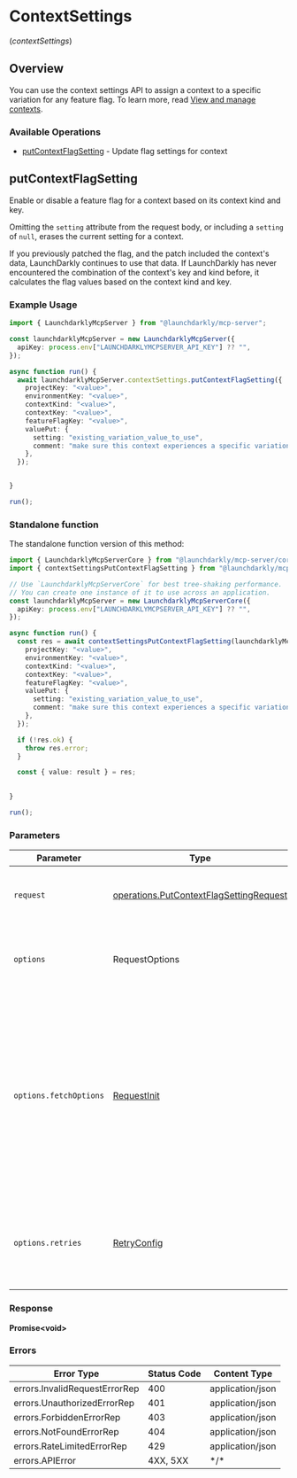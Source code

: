 # ContextSettings
(*contextSettings*)

## Overview

You can use the context settings API to assign a context to a specific variation for any feature flag. To learn more, read [View and manage contexts](https://launchdarkly.com/docs/home/observability/context-attributes#view-and-manage-contexts).


### Available Operations

* [putContextFlagSetting](#putcontextflagsetting) - Update flag settings for context

## putContextFlagSetting


Enable or disable a feature flag for a context based on its context kind and key.

Omitting the `setting` attribute from the request body, or including a `setting` of `null`, erases the current setting for a context.

If you previously patched the flag, and the patch included the context's data, LaunchDarkly continues to use that data. If LaunchDarkly has never encountered the combination of the context's key and kind before, it calculates the flag values based on the context kind and key.


### Example Usage

```typescript
import { LaunchdarklyMcpServer } from "@launchdarkly/mcp-server";

const launchdarklyMcpServer = new LaunchdarklyMcpServer({
  apiKey: process.env["LAUNCHDARKLYMCPSERVER_API_KEY"] ?? "",
});

async function run() {
  await launchdarklyMcpServer.contextSettings.putContextFlagSetting({
    projectKey: "<value>",
    environmentKey: "<value>",
    contextKind: "<value>",
    contextKey: "<value>",
    featureFlagKey: "<value>",
    valuePut: {
      setting: "existing_variation_value_to_use",
      comment: "make sure this context experiences a specific variation",
    },
  });


}

run();
```

### Standalone function

The standalone function version of this method:

```typescript
import { LaunchdarklyMcpServerCore } from "@launchdarkly/mcp-server/core.js";
import { contextSettingsPutContextFlagSetting } from "@launchdarkly/mcp-server/funcs/contextSettingsPutContextFlagSetting.js";

// Use `LaunchdarklyMcpServerCore` for best tree-shaking performance.
// You can create one instance of it to use across an application.
const launchdarklyMcpServer = new LaunchdarklyMcpServerCore({
  apiKey: process.env["LAUNCHDARKLYMCPSERVER_API_KEY"] ?? "",
});

async function run() {
  const res = await contextSettingsPutContextFlagSetting(launchdarklyMcpServer, {
    projectKey: "<value>",
    environmentKey: "<value>",
    contextKind: "<value>",
    contextKey: "<value>",
    featureFlagKey: "<value>",
    valuePut: {
      setting: "existing_variation_value_to_use",
      comment: "make sure this context experiences a specific variation",
    },
  });

  if (!res.ok) {
    throw res.error;
  }

  const { value: result } = res;

  
}

run();
```

### Parameters

| Parameter                                                                                                                                                                      | Type                                                                                                                                                                           | Required                                                                                                                                                                       | Description                                                                                                                                                                    |
| ------------------------------------------------------------------------------------------------------------------------------------------------------------------------------ | ------------------------------------------------------------------------------------------------------------------------------------------------------------------------------ | ------------------------------------------------------------------------------------------------------------------------------------------------------------------------------ | ------------------------------------------------------------------------------------------------------------------------------------------------------------------------------ |
| `request`                                                                                                                                                                      | [operations.PutContextFlagSettingRequest](../../models/operations/putcontextflagsettingrequest.md)                                                                             | :heavy_check_mark:                                                                                                                                                             | The request object to use for the request.                                                                                                                                     |
| `options`                                                                                                                                                                      | RequestOptions                                                                                                                                                                 | :heavy_minus_sign:                                                                                                                                                             | Used to set various options for making HTTP requests.                                                                                                                          |
| `options.fetchOptions`                                                                                                                                                         | [RequestInit](https://developer.mozilla.org/en-US/docs/Web/API/Request/Request#options)                                                                                        | :heavy_minus_sign:                                                                                                                                                             | Options that are passed to the underlying HTTP request. This can be used to inject extra headers for examples. All `Request` options, except `method` and `body`, are allowed. |
| `options.retries`                                                                                                                                                              | [RetryConfig](../../lib/utils/retryconfig.md)                                                                                                                                  | :heavy_minus_sign:                                                                                                                                                             | Enables retrying HTTP requests under certain failure conditions.                                                                                                               |

### Response

**Promise\<void\>**

### Errors

| Error Type                    | Status Code                   | Content Type                  |
| ----------------------------- | ----------------------------- | ----------------------------- |
| errors.InvalidRequestErrorRep | 400                           | application/json              |
| errors.UnauthorizedErrorRep   | 401                           | application/json              |
| errors.ForbiddenErrorRep      | 403                           | application/json              |
| errors.NotFoundErrorRep       | 404                           | application/json              |
| errors.RateLimitedErrorRep    | 429                           | application/json              |
| errors.APIError               | 4XX, 5XX                      | \*/\*                         |
